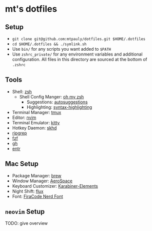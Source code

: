 # mt's dotfiles

## Setup

- `git clone git@github.com:mtpauly/dotfiles.git $HOME/.dotfiles`
- `cd $HOME/.dotfiles && ./symlink.sh`
- Use `bin/` for any scripts you want added to `$PATH`
- Use `zshrc_private/` for any environment variables and additional configuration. All files in this directory are sourced at the bottom of `.zshrc`

## Tools

- Shell: [zsh](https://github.com/ohmyzsh/ohmyzsh/wiki/Installing-ZSH)
    - Shell Config Manger: [oh my zsh](https://github.com/ohmyzsh/ohmyzsh)
        - Suggestions: [autosuggestions](https://github.com/zsh-users/zsh-autosuggestions)
        - Highlighting: [syntax-highlighting](https://github.com/zsh-users/zsh-syntax-highlighting)
- Terminal Manager: [tmux](https://github.com/tmux/tmux)
- Editor: [nvim](https://github.com/neovim/neovim)
- Terminal Emulator: [kitty](https://sw.kovidgoyal.net/kitty/)
- Hotkey Daemon: [skhd](https://github.com/koekeishiya/skhd)
- [ripgrep](https://github.com/BurntSushi/ripgrep)
- [fzf](https://github.com/junegunn/fzf)
- [gh](https://github.com/cli/cli)
- [entr](https://github.com/eradman/entr)

## Mac Setup

- Package Manager: [brew](https://brew.sh/)
- Window Manager: [AeroSpace](https://github.com/nikitabobko/AeroSpace)
- Keyboard Customizer: [Karabiner-Elements](https://karabiner-elements.pqrs.org)
- Night Shift: [flux](https://justgetflux.com/)
- Font: [FiraCode Nerd Font](https://github.com/ryanoasis/nerd-fonts/tree/master/patched-fonts/FiraCode)

## `neovim` Setup

TODO: give overview

